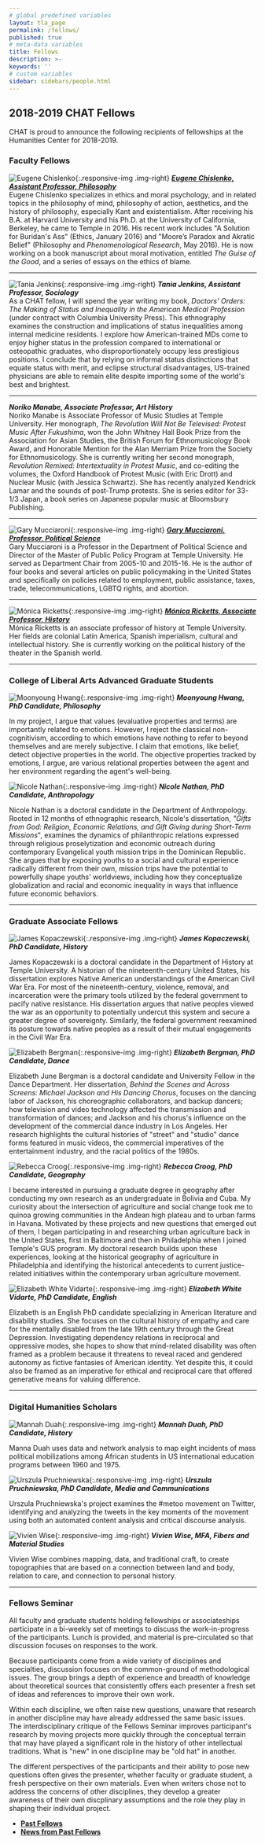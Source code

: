 ```yaml
---
# global predefined variables
layout: tla_page
permalink: /fellows/
published: true
# meta-data variables
title: Fellows
description: >-
keywords: ''
# custom variables
sidebar: sidebars/people.html
---
```

## 2018-2019 CHAT Fellows
CHAT is proud to announce the following recipients of fellowships at the Humanities Center for 2018-2019.

### Faculty Fellows


![Eugene Chislenko]({{site.baseurl}}/media/resized_Chislenko.jpg){:.responsive-img .img-right}
**[_Eugene Chislenko, Assistant Professor, Philosophy_](https://liberalarts.temple.edu/academics/faculty/chislenko-eugene)**<br>
Eugene Chislenko specializes in ethics and moral psychology, and in related topics in the philosophy of mind, philosophy of action, aesthetics, and the history of philosophy, especially Kant and existentialism. After receiving his B.A. at Harvard University and his Ph.D. at the University of California, Berkeley, he came to Temple in 2016. His recent work includes "A Solution for Buridan's Ass" (Ethics, January 2016) and "Moore’s Paradox and Akratic Belief" (Philosophy and _Phenomenological Research_, May 2016). He is now working on a book manuscript about moral motivation, entitled _The Guise of the Good_, and a series of essays on the ethics of blame.

___

![Tania Jenkins]({{site.baseurl}}/media/resized2_tania_jenkins.jpg){:.responsive-img .img-right}
**_Tania Jenkins, Assistant Professor, Sociology_**<br>
As a CHAT fellow, I will spend the year writing my book, _Doctors' Orders: The Making of Status and Inequality in the American Medical Profession_ (under contract with Columbia University Press). This ethnography examines the construction and implications of status inequalities among internal medicine residents. I explore how American-trained MDs come to enjoy higher status in the profession compared to international or osteopathic graduates, who disproportionately occupy less prestigious positions. I conclude that by relying on informal status distinctions that equate status with merit, and eclipse structural disadvantages, US-trained physicians are able to remain elite despite importing some of the world's best and brightest.

___

**_Noriko Manabe, Associate Professor, Art History_**<br>
Noriko Manabe is Associate Professor of Music Studies at Temple University. Her monograph, _The Revolution Will Not Be Televised: Protest Music After Fukushima_, won the John Whitney Hall Book Prize from the Association for Asian Studies, the British Forum for Ethnomusicology Book Award, and Honorable Mention for the Alan Merriam Prize from the Society for Ethnomusicology. She is currently writing her second monograph, _Revolution Remixed: Intertextuality in Protest Music_, and co-editing the volumes, the Oxford Handbook of Protest Music (with Eric Drott) and Nuclear Music (with Jessica Schwartz). She has recently analyzed Kendrick Lamar and the sounds of post-Trump protests. She is series editor for 33-1/3 Japan, a book series on Japanese popular music at Bloomsbury Publishing.

___

![Gary Mucciaroni]({{site.baseurl}}/media/resized2_Mucciaroni.jpg){:.responsive-img .img-right}
**[_Gary Mucciaroni, Professor, Political Science_](https://liberalarts.temple.edu/academics/faculty/mucciaroni-gary)**<br>
Gary Mucciaroni is a Professor in the Department of Political Science and Director of the Master of Public Policy Program at Temple University. He served as Department Chair from 2005-10 and 2015-16. He is the author of four books and several articles on public policymaking in the United States and specifically on policies related to employment, public assistance, taxes, trade, telecommunications, LGBTQ rights, and abortion.

___

![Mónica Ricketts]({{site.baseurl}}/media/resized2_monica_ricketts.png){:.responsive-img .img-right}
**[_Mónica Ricketts, Associate Professor, History_](https://liberalarts.temple.edu/academics/faculty/ricketts-m-nica)**<br>
Mónica Ricketts is an associate professor of history at Temple University. Her fields are colonial Latin America, Spanish imperialism, cultural and intellectual history. She is currently working on the political history of the theater in the Spanish world.

___

### College of Liberal Arts Advanced Graduate Students
![Moonyoung Hwang]({{site.baseurl}}/media/){:.responsive-img .img-right}
**_Moonyoung Hwang, PhD Candidate, Philosophy_**<br>

In my project, I argue that values (evaluative properties and terms) are importantly related to emotions. However, I reject the classical non-cognitivism, according to which emotions have nothing to refer to beyond themselves and are merely subjective. I claim that emotions, like belief, detect objective properties in the world. The objective properties tracked by emotions, I argue, are various relational properties between the agent and her environment regarding the agent's well-being.

![Nicole Nathan]({{site.baseurl}}/media/){:.responsive-img .img-right}
**_Nicole Nathan, PhD Candidate, Anthropology_**<br>

Nicole Nathan is a doctoral candidate in the Department of Anthropology. Rooted in 12 months of ethnographic research, Nicole's dissertation, _"Gifts from God: Religion, Economic Relations, and Gift Giving during Short-Term Missions_", examines the dynamics of philanthropic relations expressed through religious proselytization and economic outreach during contemporary Evangelical youth mission trips in the Dominican Republic. She argues that by exposing youths to a social and cultural experience radically different from their own, mission trips have the potential to powerfully shape youths' worldviews, including how they conceptualize globalization and racial and economic inequality in ways that influence future economic behaviors.

___

### Graduate Associate Fellows
![James Kopaczewski]({{site.baseurl}}/media/c){:.responsive-img .img-right}
**_James Kopaczewski, PhD Candidate, History_**<br>

James Kopaczewski is a doctoral candidate in the Department of History at Temple University. A historian of the nineteenth-century United States, his dissertation explores Native American understandings of the American Civil War Era. For most of the nineteenth-century, violence, removal, and incarceration were the primary tools utilized by the federal government to pacify native resistance. His dissertation argues that native peoples viewed the war as an opportunity to potentially undercut this system and secure a greater degree of sovereignty. Similarly, the federal government reexamined its posture towards native peoples as a result of their mutual engagements in the Civil War Era.

![Elizabeth Bergman]({{site.baseurl}}/media/){:.responsive-img .img-right}
**_Elizabeth Bergman, PhD Candidate, Dance_**<br>

Elizabeth June Bergman is a doctoral candidate and University Fellow in the Dance Department. Her dissertation, _Behind the Scenes and Across Screens: Michael Jackson and His Dancing Chorus_, focuses on the dancing labor of Jackson, his choreographic collaborators, and backup dancers; how television and video technology affected the transmission and transformation of dances; and Jackson and his chorus's influence on the development of the commercial dance industry in Los Angeles. Her research highlights the cultural histories of "street" and "studio" dance forms featured in music videos, the commercial imperatives of the entertainment industry, and the racial politics of the 1980s.

![Rebecca Croog]({{site.baseurl}}/media/){:.responsive-img .img-right}
**_Rebecca Croog, PhD Candidate, Geography_**<br>

I became interested in pursuing a graduate degree in geography after conducting my own research as an undergraduate in Bolivia and Cuba. My curiosity about the intersection of agriculture and social change took me to quinoa growing communities in the Andean high plateau and to urban farms in Havana. Motivated by these projects and new questions that emerged out of them, I began participating in and researching urban agriculture back in the United States, first in Baltimore and then in Philadelphia when I joined Temple's GUS program. My doctoral research builds upon these experiences, looking at the historical geography of agriculture in Philadelphia and identifying the historical antecedents to current justice-related initiatives within the contemporary urban agriculture movement.

![Elizabeth White Vidarte]({{site.baseurl}}/media/){:.responsive-img .img-right}
**_Elizabeth White Vidarte, PhD Candidate, English_**<br>

Elizabeth is an English PhD candidate specializing in American literature and disability studies. She focuses on the cultural history of empathy and care for the mentally disabled from the late 19th century through the Great Depression. Investigating dependency relations in reciprocal and oppressive modes, she hopes to show that mind-related disability was often framed as a problem because it threatens to reveal raced and gendered autonomy as fictive fantasies of American identity. Yet despite this, it could also be framed as an imperative for ethical and reciprocal care that offered generative means for valuing difference.

___

### Digital Humanities Scholars
![Mannah Duah]({{site.baseurl}}/media/){:.responsive-img .img-right}
**_Mannah Duah, PhD Candidate, History_**<br>

Manna Duah uses data and network analysis to map eight incidents of mass political mobilizations among African students in US international education programs between 1960 and 1975.

![Urszula Pruchniewska]({{site.baseurl}}/media/){:.responsive-img .img-right}
**_Urszula Pruchniewska, PhD Candidate, Media and Communications_**<br>

Urszula Pruchniewska's project examines the #metoo movement on Twitter, identifying and analyzing the tweets in the key moments of the movement using both an automated content analysis and critical discourse analysis.

![Vivien Wise]({{site.baseurl}}/media/){:.responsive-img .img-right}
**_Vivien Wise, MFA, Fibers and Material Studies_**<br>

Vivien Wise combines mapping, data, and traditional craft, to create topographies that are based on a connection between land and body, relation to care, and connection to personal history.

___

### Fellows Seminar
All faculty and graduate students holding fellowships or associateships participate in a bi-weekly set of meetings to discuss the work-in-progress of the participants. Lunch is provided, and material is pre-circulated so that discussion focuses on responses to the work.

Because participants come from a wide variety of disciplines and specialties, discussion focuses on the common-ground of methodological issues. The group brings a depth of experience and breadth of knowledge about theoretical sources that consistently offers each presenter a fresh set of ideas and references to improve their own work.

Within each discipline, we often raise new questions, unaware that research in another discipline may have already addressed the same basic issues. The interdisciplinary critique of the Fellows Seminar improves participant's research by moving projects more quickly through the conceptual terrain that may have played a significant role in the history of other intellectual traditions. What is "new" in one discipline may be "old hat" in another.

The different perspectives of the participants and their ability to pose new questions often gives the presenter, whether faculty or graduate student, a fresh perspective on their own materials. Even when writers chose not to address the concerns of other disciplines, they develop a greater awareness of their own discplinary assumptions and the role they play in shaping their individual project.

- **[Past Fellows](https://liberalarts.temple.edu/sites/liberalarts/files/Past%20CHAT%20Fellows.pdf)**
- **[News from Past Fellows](https://liberalarts.temple.edu/sites/liberalarts/files/Fellow%20News%20and%20Updates.pdf)**

